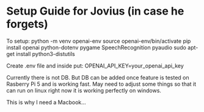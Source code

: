 # Setup Guide for Jovius (in case he forgets)

To setup:
python -m venv openai-env
source openai-env/bin/activate
pip install openai python-dotenv pygame SpeechRecognition pyaudio
sudo apt-get install python3-distutils

Create .env file and inside put:
OPENAI_API_KEY=your_openai_api_key

Currently there is not DB. But DB can be added once feature is tested on Rasberry Pi 5 and is working fast.
May need to adjust some things so that it can run on linux right now it is working perfectly on windows.

This is why I need a Macbook...